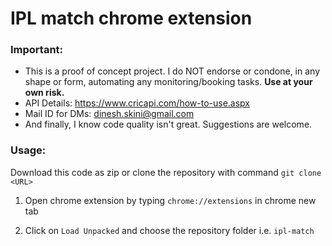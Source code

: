 # IPL match chrome extension

### Important: 
- This is a proof of concept project. I do NOT endorse or condone, in any shape or form, automating any monitoring/booking tasks. **Use at your own risk.**
- API Details: https://www.cricapi.com/how-to-use.aspx
- Mail ID for DMs: dinesh.skini@gmail.com
- And finally, I know code quality isn't great. Suggestions are welcome.

### Usage:

Download this code as zip or clone the repository with command ```git clone <URL>``` 

1. Open chrome extension by typing ```chrome://extensions``` in chrome new tab

2. Click on ```Load Unpacked``` and choose the repository folder i.e. ```ipl-match```

